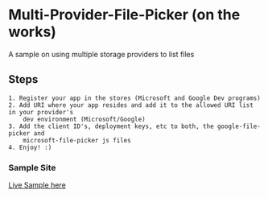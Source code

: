 # Multi-Provider-File-Picker (on the works)
A sample on using multiple storage providers to list files

## Steps
    1. Register your app in the stores (Microsoft and Google Dev programs)
    2. Add URI where your app resides and add it to the allowed URI list in your provider's 
        dev environment (Microsoft/Google)   
    3. Add the client ID's, deployment keys, etc to both, the google-file-picker and 
        microsoft-file-picker js files
    4. Enjoy! :) 

### Sample Site
 [Live Sample here](http://multi-provider-file-picker.azurewebsites.net/)
